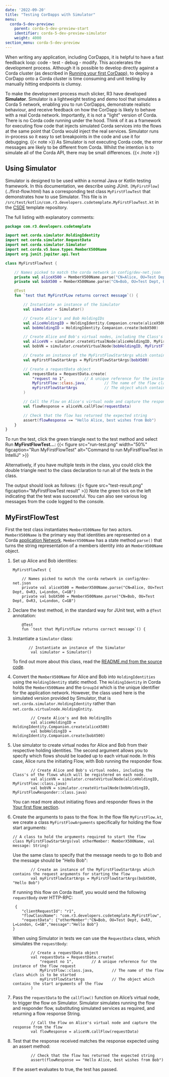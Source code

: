 ```yaml
---
date: '2022-09-20'
title: "Testing CorDapps with Simulator"
menu:
  corda-5-dev-preview:
    parent: corda-5-dev-preview-start
    identifier: corda-5-dev-preview-simulator
    weight: 4000
section_menu: corda-5-dev-preview
---
```

When writing any application, including CorDapps, it is helpful to have a fast feedback loop: code - test - debug - modify.
This accelerates the development process.
Although it is possible to develop directly against a Corda cluster (as described in [Running your first CorDapp](../running-first-cordapp/run-first-cordapp.html)), to deploy a CorDapp onto a Corda cluster is time consuming and unit testing by manually hitting endpoints is clumsy.

To make the development process much slicker, R3 have developed **Simulator**.
Simulator is a lightweight testing and demo tool that simulates a Corda 5 network, enabling you to run CorDapps, demonstrate realistic behaviour, and receive feedback on how the CorDapp is likely to behave with a real Corda network.
Importantly, it is not a "light" version of Corda. There is no Corda code running under the hood.
Think of it as a framework for executing flow code that injects simulated Corda services into the flows at the same point that Corda would inject the real services.
Simulator runs in-process so it easy to set breakpoints in the code and use it for debugging.
{{< note >}}
As Simulator is not executing Corda code, the error messages are likely to be different from Corda. Whilst the intention is to simulate all of the Corda API, there may be small differences.
{{< /note >}}

## Using Simulator
Simulator is designed to be used within a normal Java or Kotlin testing framework. In this documentation, we describe using JUnit. `[MyFirstFlow]`(../first-flow.html) has a corresponding test class `MyFirstFlowTest` that demonstrates how to use Simulator. This file is in `/src/test/kotlin/com.r3.developers.csdetemplate.MyFirstFlowTest.kt` in the [CSDE](../cordapp-standard-development-environment/csde.html) template repository.

The full listing with explanatory comments:
```kotlin
package com.r3.developers.csdetemplate

import net.corda.simulator.HoldingIdentity
import net.corda.simulator.RequestData
import net.corda.simulator.Simulator
import net.corda.v5.base.types.MemberX500Name
import org.junit.jupiter.api.Test

class MyFirstFlowTest {

    // Names picked to match the corda network in config/dev-net.json
    private val aliceX500 = MemberX500Name.parse("CN=Alice, OU=Test Dept, O=R3, L=London, C=GB")
    private val bobX500 = MemberX500Name.parse("CN=Bob, OU=Test Dept, O=R3, L=London, C=GB")

    @Test
    fun `test that MyFirstFLow returns correct message`() {

        // Instantiate an instance of the Simulator
        val simulator = Simulator()

        // Create Alice's and Bob HoldingIDs
        val aliceHoldingID = HoldingIdentity.Companion.create(aliceX500)
        val bobHoldingID = HoldingIdentity.Companion.create(bobX500)

        // Create Alice and Bob's virtual nodes, including the Class's of the flows which will be registered on each node.
        val aliceVN = simulator.createVirtualNode(aliceHoldingID, MyFirstFlow::class.java)
        val bobVN = simulator.createVirtualNode(bobHoldingID, MyFirstFlowResponder::class.java)

        // Create an instance of the MyFirstFlowStartArgs which contains the request arguments for starting the flow
        val myFirstFlowStartArgs = MyFirstFlowStartArgs(bobX500)

        // Create a requestData object
        val requestData = RequestData.create(
            "request no 1",        // A unique reference for the instance of the flow request
            MyFirstFlow::class.java,        // The name of the flow class which is to be started
            myFirstFlowStartArgs            // The object which contains the start arguments of the flow
        )

        // Call the Flow on Alice's virtual node and capture the response from the flow
        val flowResponse = aliceVN.callFlow(requestData)

        // Check that the flow has returned the expected string
        assert(flowResponse == "Hello Alice, best wishes from Bob")
    }
}
```
To run the test, click the green triangle next to the test method and select Run **MyFirstFlowTest…**:
{{< figure src="run-test.png" width="50%" figcaption="Run MyFirstFlowTest" alt="Command to run MyFirstFlowTest in IntelliJ" >}}

Alternatively, if you have multiple tests in the class, you could click the double triangle next to the class declaration to run all of the tests in the class.

The output should look as follows:
{{< figure src="test-result.png" figcaption="MyFirstFlowTest result" >}}
Note the green tick on the left indicating that the test was successful. You can also see various log messages from the code logged to the console.

## MyFirstFlowTest

First the test class instantiates `MemberX500Name` for two actors. `MemberX500Name` is the primary way that identities are represented on a Corda [application Network](../../introduction/key-concepts.html#application-network). `MemberX500Name` has a state method `parse()` that turns the string representation of a members identity into an `MemberX500Name` object.
1. Set up Alice and Bob identities:
   ```Kotlinclass
   MyFirstFlowTest {

       // Names picked to match the corda network in config/dev-net.json
       private val aliceX500 = MemberX500Name.parse("CN=Alice, OU=Test Dept, O=R3, L=London, C=GB")
       private val bobX500 = MemberX500Name.parse("CN=Bob, OU=Test Dept, O=R3, L=London, C=GB")
   ```
2. Declare the test method, in the standard way for JUnit test, with a `@Test` annotation:
   ```Kotlinclass
       @Test
       fun `test that MyFirstFLow returns correct message`() {
   ```      
3. Instantiate a `Simulator` class:
   ```Kotlinclass
          // Instantiate an instance of the Simulator
           val simulator = Simulator()
    ```
   To find out more about this class, read the [README.md from the source code](https://github.com/corda/corda-runtime-os/blob/release/os/5.0/simulator/README.md).

4. Convert the `MemberX500Name` for Alice and Bob into `HoldingIdentities` using the `HoldingIdentity` static method. The `HoldingIdentity` in Corda holds the `MemberX500Name` and the `GroupId` which is the unique identifier for the application network. However, the class used here is the simulated version provided by Simulator, that is `net.corda.simulator.HoldingIdentity` rather than `net.corda.virtualnode.HoldingEntity`.
   ```Kotlinclass
           // Create Alice's and Bob HoldingIDs
           val aliceHoldingID = HoldingIdentity.Companion.create(aliceX500)
           val bobHoldingID = HoldingIdentity.Companion.create(bobX500)
   ```        
5. Use simulator to create virtual nodes for Alice and Bob from their respective holding identities. The second argument allows you to specify which flows should be loaded up to each virtual node. In this case, Alice runs the initiating Flow, with Bob running the responder flow.
   ```Kotlinclass
           // Create Alice and Bob's virtual nodes, including the Class's of the flows which will be registered on each node.
           val aliceVN = simulator.createVirtualNode(aliceHoldingID, MyFirstFlow::class.java)
           val bobVN = simulator.createVirtualNode(bobHoldingID, MyFirstFlowResponder::class.java)
    ```
    You can read more about initiating flows and responder flows in the [Your first flow section](../first-flow.html#initiating-and-responding-flows).
6. Create the arguments to pass to the flow. In the flow file `MyFirstFlow.kt`, we create a class `MyFirstFlowArguments` specifically for holding the flow start arguments:
   ```Kotlinclass
   // A class to hold the arguments required to start the flow
   class MyFirstFlowStartArgs(val otherMember: MemberX500Name, val message: String)
   ```
   Use the same class to specify that the message needs to go to Bob and the message should be "Hello Bob":
   ```Kotlinclass
           // Create an instance of the MyFirstFlowStartArgs which contains the request arguments for starting the flow
           val myFirstFlowStartArgs = MyFirstFlowStartArgs(bobX500, "Hello Bob")
   ```
   If running this flow on Corda itself, you would send the following `requestBody` over HTTP-RPC:
   ```Kotlinclass
    {
       "clientRequestId": "r1",
       "flowClassName": "com.r3.developers.csdetemplate.MyFirstFlow",
       "requestData": {"otherMember":"CN=Bob, OU=Test Dept, O=R3, L=London, C=GB","message":"Hello Bob"}
   }
   ```
   When using Simulator in tests we can use the `RequestData` class, which simulates the `requestBody`:
   ```Kotlinclass
           // Create a requestData object
           val requestData = RequestData.create(
               "request no 1",        // A unique reference for the instance of the flow request
               MyFirstFlow::class.java,        // The name of the flow class which is to be started
               myFirstFlowStartArgs            // The object which contains the start arguments of the flow
           )
   ```
7. Pass the `requestData` to the `callflow()` function on Alice’s virtual node, to trigger the flow on Simulator.
   Simulator simulates running the flow and responder flow, substituting simulated services as required, and returning a flow response String.
   ```Kotlinclass
           // Call the Flow on Alice's virtual node and capture the response from the flow
           val flowResponse = aliceVN.callFlow(requestData)
   ```
8. Test that the response received matches the response expected using an assert method:
   ```Kotlinclass
           // Check that the flow has returned the expected string
           assert(flowResponse == "Hello Alice, best wishes from Bob")
   ```        
   If the assert evaluates to true, the test has passed.

